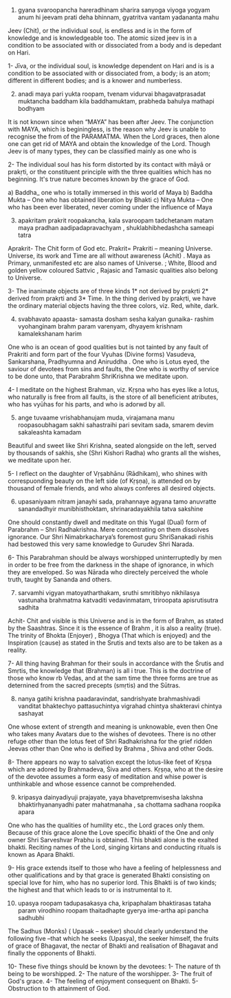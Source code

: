 1. gyana svaroopancha hareradhinam sharira sanyoga viyoga yogyam
   anum hi jeevam prati deha bhinnam, gyatritva vantam yadananta mahu

Jeev (Chit), or the individual soul, is endless and is in the form of knowledge and is knowledgeable too. The atomic sized jeev is in a condition to be associated with or dissociated from a body and is depedant on Hari. 

1- Jīva, or the individual soul, is knowledge dependent on Hari and is is a condition to be associated with or dissociated from, a body; is an atom; different in different bodies; and is a knower and numberless.

2. anadi maya pari yukta roopam, tvenam vidurvai bhagavatprasadat
    muktancha baddham kila baddhamuktam, prabheda bahulya mathapi bodhyam

It is not known since when “MAYA” has been after Jeev. The conjunction with MAYA, which is beginingless, is the reason why Jeev is unable to recognise the from of the PARAMATMA. When the Lord graces, then alone one can get rid of MAYA and obtain the knowledge of the Lord. Though Jeev is of many types, they can be classified mainly as one who is

2- The individual soul has his form distorted by its contact with māyā or prakṛti, or the constituent principle with the three qualities which has no beginning. It's true nature becomes known by the grace of God. 


a) Baddha_ one who is totally immersed in this world of Maya
b) Baddha Mukta – One who has obtained liberation by Bhakti
c) Nitya Mukta – One who has been ever liberated, never coming under the influence of  Maya


3. apakritam prakrit roopakancha, kala svaroopam tadchetanam matam
    maya pradhan aadipadapravachyam , shuklabhibhedashcha sameapi tatra

Aprakrit- The Chit form of God etc. Prakrit= Prakriti – meaning Universe. Universe, its work and Time are all without awareness (Achit) . Maya  as Primary, unmanifested etc are also names of Universe. ; White, Blood and golden yellow coloured Sattvic , Rajasic and Tamasic qualities also belong to  Universe.

3- The inanimate objects are of three kinds 1* not derived by prakṛti 2* derived from prakṛti and 3* Time. In the thing derived by prakṛti, we have the ordinary material objects having the three colors,  viz. Red, white, dark. 


4. svabhavato apaasta- samasta dosham sesha kalyan gunaika- rashim
   vyohanginam brahm param varenyam, dhyayem krishnam kamalekshanam harim

  One who is an ocean of good qualities but is not tainted by any fault of Prakriti and form part of the four Vyuhas (Divine forms) Vasudeva, Sankarshana, Pradhyumna and Aniruddha . One who is Lotus eyed, the saviour of devotees from sins and faults, the One who is worthy of service to be done unto, that Parabrahm ShriKrishna we meditate upon.

4- I meditate on the highest Brahman, viz. Kṛṣṇa who has eyes like a lotus, who naturally is free from all faults, is the store of all beneficient atributes, who has vyūhas for his parts, and who is adorwd by all. 


5. ange tuvaame vrishabhanujam muda, virajamana manu roopasoubhagam
    sakhi sahastraihi pari sevitam sada, smarem devim sakaleashta kamadam

Beautiful and sweet like Shri Krishna, seated alongside on the left, served by thousands of sakhis, she (Shri Kishori Radha) who grants all the wishes, we meditate upon her.

5- I reflect on the daughter of Vṛṣabhānu (Rādhikam),  who shines with correspuonding beauty on the left side (of Kṛṣṇa), is attended on by thousand of female friends, and who always conferes all desired objects. 


6.  upasaniyaam nitram janayhi sada, prahannaye agyana tamo anuvratte
   sanandadhyir munibhisthoktam, shrinaradayakhila tatva sakshine
 
One should constantly dwell and meditate on this Yugal (Dual) form of Parabrahm – Shri Radhakrishna. Mere concentrating on them dissolves ignorance. Our Shri Nimabrkacharya’s foremost guru ShriSanakadi rishis had bestowed this very same knowledge to Gurudev Shri Narada.

6- This Parabrahman should be always worshipped uninterruptedly by men in order to be free from the darkness in the shape of ignorance, in which they are enveloped. So was Nārada who directely perceived the whole truth, taught by Sananda and others. 

 
7. sarvamhi vigyan matoyatharthakam, sruthi smritibhyo nikhilasya vastunaha
    brahmatma katvaditi vedavinmatam, triroopata apisrutisutra sadhita

Achit- Chit and visible is this Universe and is in the form of Brahm, as stated by the Saashtras. Since it is the essence of Brahm , it is also a reality (true). The trinity of Bhokta (Enjoyer) , Bhogya (That which is enjoyed) and the Inspiration (cause)  as stated in the Srutis and texts also are to be taken as a reality.

7- All thing having Brahman for their souls in accordance with the Śrutis and Smṛtis, the knowledge that (Brahman) is all i true. 
This is the doctrine of those who know rb Vedas, and at the sam time the three forms are true as deternined from the sacred precepts (smṛtis) and the Sūtras. 


8. nanya gatihi krishna paadaravindat, sandrishyate brahmashivadi vanditat
   bhaktechyo pattasuchintya vigrahad chintya shakteravi chintya sashayat

One whose extent of strength and meaning is unknowable, even then One who takes many Avatars due to the wishes of devotees. There is no other refuge other than the lotus feet of Shri Radhakrishna  for the grief ridden Jeevas  other than One who is deified by Brahma , Shiva and other Gods.

8- There appears no way to salvation except the lotus-like feet of Kṛṣṇa which are adored by Brahmadeva, Śiva and others. Kṛṣṇa, who at the desire of the devotee assumes a form easy of meditation and whise power is unthinkable and whose essence cannot be comprehended. 

 
9. kripasya  dainyadiyuji prajayate, yaya bhavetpremvisesha lakshna
    bhaktirhyananyadhi pater mahatmanaha , sa chottama sadhana roopika apara

One who has the qualities of humility etc., the Lord graces only them. Because of this grace alone the Love specific bhakti of the One and only owner Shri Sarveshvar Prabhu is obtained. This bhakti alone is the exalted bhakti. Reciting names of the Lord, singing kirtans and conducting rituals is known as Apara Bhakti.

9- His grace extends itself to those who have a feeling of helplessness and other qualifications and by that grace is generated Bhakti consisting on special love for him, who has no superior lord. 
This Bhakti is of two kinds; the highest and that which leads to or is instrumental to it. 


10. upasya roopam tadupasakasya cha, kripaphalam bhaktirasas tataha param
    virodhino roopam thaitadhapte gyerya ime-artha api pancha sadhubhi

The Sadhus (Monks) ( Upasak – seeker) should clearly understand  the following five –that which  he seeks (Upasya), the seeker himself, the fruits of grace of Bhagavat, the nectar of Bhakti and realisation of Bhagavat and finally the opponents of Bhakti.

10- These five things should be known by the devotees: 
    1- The nature of th being to be worshipped. 
    2- The nature of the worshipper. 
    3- The fruit of God's grace. 
    4- The feeling of enjoyment consequent on Bhakti. 
    5- Obstruction to th attainment of God.
